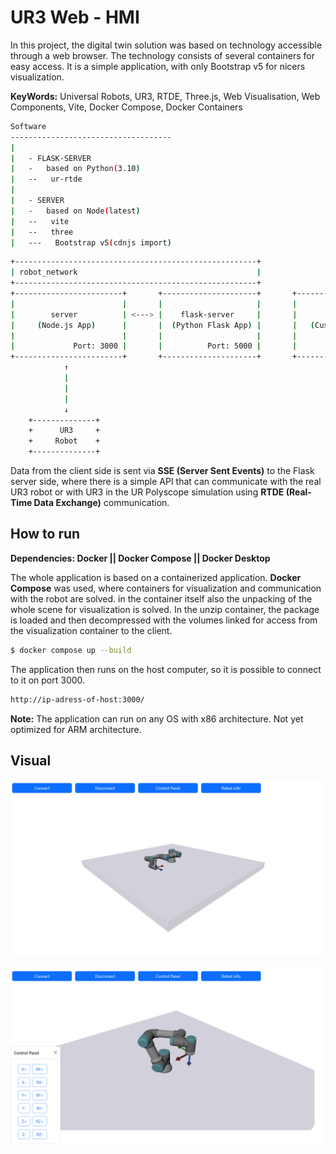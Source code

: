 # UR3 Web - HMI

In this project, the digital twin solution was based on technology accessible through a web browser. The technology consists of several containers for easy access. It is a simple application, with only Bootstrap v5 for nicers visualization.

**KeyWords:** Universal Robots, UR3, RTDE, Three.js, Web Visualisation, Web Components, Vite, Docker Compose, Docker Containers

```bash
Software
------------------------------------
|
|   - FLASK-SERVER
|   -   based on Python(3.10)
|   --   ur-rtde
|
|   - SERVER
|   -   based on Node(latest)
|   --   vite
|   --   three
|   ---   Bootstrap v5(cdnjs import)
```

```bash
+------------------------------------------------------+
| robot_network                                        |
+------------------------------------------------------+
+------------------------+       +---------------------+       +----------------------+
|                        |       |                     |       |                      |
|        server          | <---> |    flask-server     |       |       unpack         |
|     (Node.js App)      |       |  (Python Flask App) |       |   (Custom Image)     |
|                        |       |                     |       |                      |
|             Port: 3000 |       |          Port: 5000 |       |           Port: None |
+------------------------+       +---------------------+       +----------------------+
            ↑
            |
            |
            |
            ↓       
    +--------------+
    +      UR3     +
    +     Robot    +
    +--------------+
```

Data from the client side is sent via **SSE (Server Sent Events)** to the Flask server side, where there is a simple API that can communicate with the real UR3 robot or with UR3 in the UR Polyscope simulation using **RTDE (Real-Time Data Exchange)** communication.


## How to run

**Dependencies: Docker || Docker Compose || Docker Desktop**

The whole application is based on a containerized application. **Docker Compose** was used, where containers for visualization and communication with the robot are solved. in the container itself also the unpacking of the whole scene for visualization is solved. In the unzip container, the package is loaded and then decompressed with the volumes linked for access from the visualization container to the client.

```bash
$ docker compose up --build
```

The application then runs on the host computer, so it is possible to connect to it on port 3000.

```bash
http://ip-adress-of-host:3000/
```

**Note:** The application can run on any OS with x86 architecture. Not yet optimized for ARM architecture.

## Visual

![ex1](/docs/example_1.png)

![ex2](/docs/example_2.png)